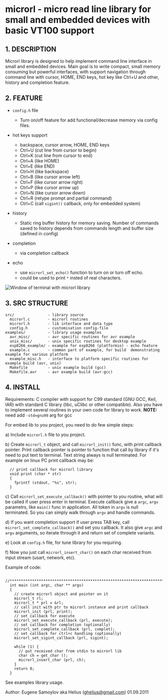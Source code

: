 # microrl - micro read line library for small and embedded devices with basic VT100 support

## 1. DESCRIPTION

Microrl library is designed to help implement command line interface in small and embedded devices. Main goal is to write compact, small memory consuming but powerful interfaces, with support navigation through command line with cursor, HOME, END keys, hot key like Ctrl+U and other, history and completion feature.


## 2. FEATURE

  - `config.h` file
    * Turn on/off feature for add functional/decrease memory via config files.

  - hot keys support
    * backspace, cursor arrow, HOME, END keys
    * Ctrl+U (cut line from cursor to begin) 
    * Ctrl+K (cut line from cursor to end) 
    * Ctrl+A (like HOME) 
    * Ctrl+E (like END)
    * Ctrl+H (like backspace)
    * Ctrl+B (like cursor arrow left) 
    * Ctrl+F (like cursor arrow right)
    * Ctrl+P (like cursor arrow up)
    * Ctrl+N (like cursor arrow down)
    * Ctrl+R (retype prompt and partial command)
    * Ctrl+C (call `sigint()` callback, only for embedded system)

  - history
    * Static ring buffer history for memory saving. Number of commands saved to history depends from commands length and buffer size (defined in config)

  - completion
    * via completion callback

  - echo
    * use `microrl_set_echo()` function to turn on or turn off echo.
    * could be used to print `*` insted of real characters.

![Window of terminal with microrl library](https://s8.hostingkartinok.com/uploads/images/2017/12/62be1f601c0d64fcf142597c1610147d.png)  	 

## 3. SRC STRUCTURE

```
src/               - library source
  microrl.c        - microrl routines
  microrl.h        - lib interface and data type
  config.h         - customisation config-file
examples/          - library usage examples
  avr_misc/        - avr specific routines for avr example
  unix_misc/       - unix specific routines for desktop example
  esp8266_example/ - example for esp8266 (platformio) - echo feature
  example.c        - common part of example, for build  demonstrating example for various platform
  example_misc.h   - interface to platform specific routines for example build (avr, unix)
  Makefile         - unix example build (gcc)
  Makefile.avr     - avr example build (avr-gcc)
```


## 4. INSTALL

Requirements: C compiler with support for C99 standard (GNU GCC, Keil, IAR) with standard C library (libc, uClibc or other compatible). Also you have to implement several routines in your own code for library to work. 
__NOTE:__ need add `-std=gnu99` arg for gcc

For embed lib to you project, you need to do few simple steps:

a) Include `microrl.h` file to you project.

b) Create `microrl_t` object, and call `microrl_init()` func, with print callback pointer. Print callback pointer is pointer to function that call by library if it's need to put text to terminal. Text string always is null terminated.
For example on linux PC print callback may be:
```
  // print callback for microrl library
  void print (char * str)
  {
    fprintf (stdout, "%s", str);
  }
```

c) Call `microrl_set_execute_callback()` with pointer to you routine, what will be called if user press enter in terminal. Execute callback give a `argc`, `argv` parametrs, like `main()` func in application. All token in `argv` is null terminated. So you can simply walk through `argv` and handle commands.

d) If you want completion support if user press TAB key, call `microrl_set_complete_callback()` and set you callback. It also give `argc` and `argv` arguments, so iterate through it and return set of complete variants. 

e) Look at `config.h` file, for tune library for you requiring. 

f) Now you just call `microrl_insert_char()` on each char received from input stream (usart, network, etc).

Example of code:
```
  //*****************************************************************************
  int main (int argc, char ** argv)
  {
    // create microrl object and pointer on it
    microrl_t rl;
    microrl_t * prl = &rl;
    // call init with ptr to microrl instance and print callback
    microrl_init (prl, print);
    // set callback for execute
    microrl_set_execute_callback (prl, execute);
    // set callback for completion (optionally)
    microrl_set_complete_callback (prl, complet);
    // set callback for ctrl+c handling (optionally)
    microrl_set_sigint_callback (prl, sigint);
    
    while (1) {
      // put received char from stdin to microrl lib
      char ch = get_char ();
      microrl_insert_char (prl, ch);
    }
    return 0;
  }
```

See examples library usage.



Author: Eugene Samoylov aka Helius (ghelius@gmail.com) 
01.09.2011
